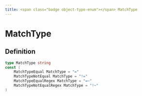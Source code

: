 ```yaml
---
title: <span class="badge object-type-enum"></span> MatchType
---
```

# <span class="badge object-type-enum"></span> MatchType

## Definition

```go
type MatchType string
const (
	MatchTypeEqual MatchType = "="
	MatchTypeNotEqual MatchType = "!="
	MatchTypeEqualRegex MatchType = "=~"
	MatchTypeNotEqualRegex MatchType = "!~"
)

```
